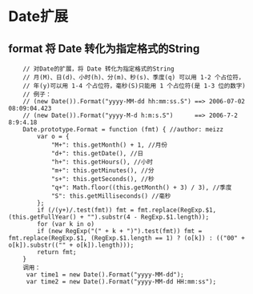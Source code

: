 # Date扩展
## format 将 Date 转化为指定格式的String

        // 对Date的扩展，将 Date 转化为指定格式的String
        // 月(M)、日(d)、小时(h)、分(m)、秒(s)、季度(q) 可以用 1-2 个占位符， 
        // 年(y)可以用 1-4 个占位符，毫秒(S)只能用 1 个占位符(是 1-3 位的数字) 
        // 例子： 
        // (new Date()).Format("yyyy-MM-dd hh:mm:ss.S") ==> 2006-07-02 08:09:04.423 
        // (new Date()).Format("yyyy-M-d h:m:s.S")      ==> 2006-7-2 8:9:4.18 
        Date.prototype.Format = function (fmt) { //author: meizz 
            var o = {
                "M+": this.getMonth() + 1, //月份 
                "d+": this.getDate(), //日 
                "h+": this.getHours(), //小时 
                "m+": this.getMinutes(), //分 
                "s+": this.getSeconds(), //秒 
                "q+": Math.floor((this.getMonth() + 3) / 3), //季度 
                "S": this.getMilliseconds() //毫秒 
            };
            if (/(y+)/.test(fmt)) fmt = fmt.replace(RegExp.$1, (this.getFullYear() + "").substr(4 - RegExp.$1.length));
            for (var k in o)
            if (new RegExp("(" + k + ")").test(fmt)) fmt = fmt.replace(RegExp.$1, (RegExp.$1.length == 1) ? (o[k]) : (("00" + o[k]).substr(("" + o[k]).length)));
            return fmt;
        }
        调用：
         var time1 = new Date().Format("yyyy-MM-dd");
         var time2 = new Date().Format("yyyy-MM-dd HH:mm:ss");